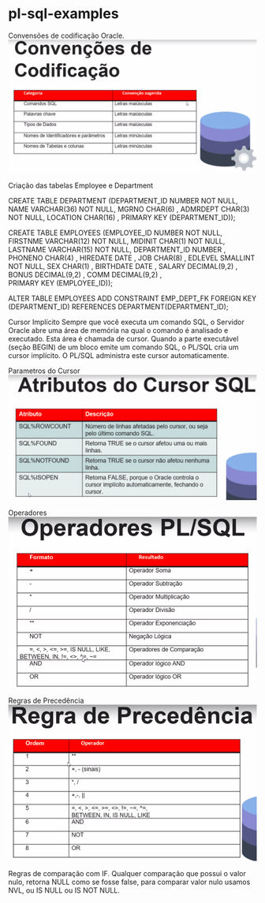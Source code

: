 # pl-sql-examples

Convensões de codificação Oracle.
![](/img/ConvensoesDeCodificacaoOracle.png)


Criação das tabelas Employee e Department

CREATE TABLE DEPARTMENT
      (DEPARTMENT_ID    NUMBER           NOT NULL,
       NAME             VARCHAR(36)      NOT NULL,
       MGRNO            CHAR(6)                  ,
       ADMRDEPT         CHAR(3)          NOT NULL, 
       LOCATION         CHAR(16)                 ,
       PRIMARY KEY (DEPARTMENT_ID));

CREATE TABLE EMPLOYEES
      (EMPLOYEE_ID      NUMBER          NOT NULL,
       FIRSTNME         VARCHAR(12)     NOT NULL,
       MIDINIT          CHAR(1)         NOT NULL,
       LASTNAME         VARCHAR(15)     NOT NULL,
       DEPARTMENT_ID    NUMBER                  ,
       PHONENO          CHAR(4)                 ,
       HIREDATE         DATE                    ,
       JOB              CHAR(8)                 ,
       EDLEVEL          SMALLINT        NOT NULL,
       SEX              CHAR(1)                 ,
       BIRTHDATE        DATE                    ,
       SALARY           DECIMAL(9,2)            ,
       BONUS            DECIMAL(9,2)            ,
       COMM             DECIMAL(9,2)            ,      
       PRIMARY KEY (EMPLOYEE_ID));

ALTER TABLE EMPLOYEES 
ADD CONSTRAINT EMP_DEPT_FK
FOREIGN KEY (DEPARTMENT_ID)
REFERENCES DEPARTMENT(DEPARTMENT_ID);


Cursor Implícito
Sempre que você executa um comando SQL, o Servidor Oracle abre uma área de memória na qual o comando é analisado e executado. Esta área é chamada de cursor.
Quando a parte executável (seção BEGIN) de um bloco emite um comando SQL, o PL/SQL cria um cursor implícito. O PL/SQL administra este cursor automaticamente.

Parametros do Cursor
![](/img/AtributosDoCursor.png)

Operadores
![](/img/Operadores.png)

Regras de Precedência
![](/img/RegraDePrecedencia.png)

Regras de comparação com IF.
Qualquer comparação que possui o valor nulo, retorna NULL como se fosse false, para comparar valor nulo usamos NVL, ou IS NULL ou IS NOT NULL.